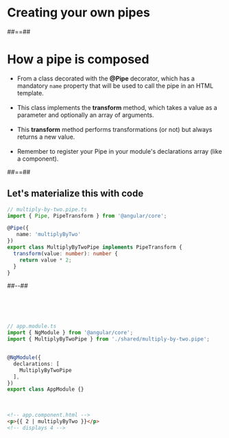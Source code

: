 <!-- .slide: class="transition-bg-sfeir-2" -->
# Creating your own pipes

##==##

<!-- .slide -->
# How a pipe is composed

- From a class decorated with the <b>@Pipe</b> decorator, which has a mandatory `name` property that will be used to call the pipe in an HTML template. <br/><br/>
- This class implements the <b>transform</b> method, which takes a value as a parameter and optionally an array of arguments. <br/><br/>
- This <b>transform</b> method performs transformations (or not) but always returns a new value.<br/><br/>
- Remember to register your Pipe in your module's declarations array (like a component).

##==##
<!-- .slide: class="two-column with-code inconsolata" -->
## Let's materialize this with code

```typescript
// multiply-by-two.pipe.ts
import { Pipe, PipeTransform } from '@angular/core';

@Pipe({
   name: 'multiplyByTwo'
})
export class MultiplyByTwoPipe implements PipeTransform {
  transform(value: number): number {
    return value * 2;
  }
}
```
<!-- .element: class="medium-code" -->

##--##
<!-- .slide: class="with-code inconsolata"> -->

<br/><br/><br/>

```typescript
// app.module.ts
import { NgModule } from '@angular/core';
import { MultiplyByTwoPipe } from './shared/multiply-by-two.pipe';


@NgModule({
  declarations: [
    MultiplyByTwoPipe
  ],
})
export class AppModule {}
```
<!-- .element: class="medium-code" -->

<br/>

```html
<!-- app.component.html -->
<p>{{ 2 | multiplyByTwo }}</p>
<!-- displays 4 -->
```
<!-- .element: class="medium-code" -->
